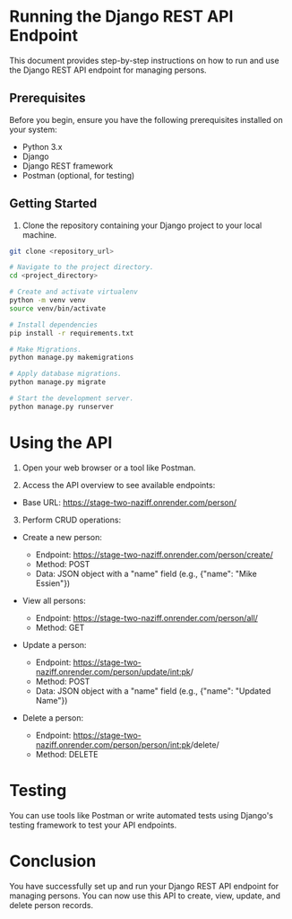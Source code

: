# Running the Django REST API Endpoint

This document provides step-by-step instructions on how to run and use the Django REST API endpoint for managing persons.

## Prerequisites

Before you begin, ensure you have the following prerequisites installed on your system:

- Python 3.x
- Django
- Django REST framework
- Postman (optional, for testing)

## Getting Started

1. Clone the repository containing your Django project to your local machine.

```bash
git clone <repository_url>

# Navigate to the project directory.
cd <project_directory>

# Create and activate virtualenv
python -m venv venv
source venv/bin/activate

# Install dependencies
pip install -r requirements.txt

# Make Migrations.
python manage.py makemigrations

# Apply database migrations.
python manage.py migrate

# Start the development server.
python manage.py runserver
```

# Using the API
1. Open your web browser or a tool like Postman.

2. Access the API overview to see available endpoints:

- Base URL: https://stage-two-naziff.onrender.com/person/
3. Perform CRUD operations:

- Create a new person:

    - Endpoint: https://stage-two-naziff.onrender.com/person/create/
    - Method: POST
    - Data: JSON object with a "name" field (e.g., {"name": "Mike Essien"})
- View all persons:

    - Endpoint: https://stage-two-naziff.onrender.com/person/all/
    - Method: GET
- Update a person:

    - Endpoint: https://stage-two-naziff.onrender.com/person/update/<int:pk>/
    - Method: POST
    - Data: JSON object with a "name" field (e.g., {"name": "Updated Name"})
- Delete a person:

    - Endpoint: https://stage-two-naziff.onrender.com/person/person/<int:pk>/delete/
    - Method: DELETE
# Testing
You can use tools like Postman or write automated tests using Django's testing framework to test your API endpoints.

# Conclusion
You have successfully set up and run your Django REST API endpoint for managing persons. You can now use this API to create, view, update, and delete person records.